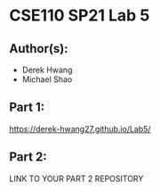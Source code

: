 # CSE110 SP21 Lab 5

## Author(s):
- Derek Hwang
- Michael Shao

## Part 1:

https://derek-hwang27.github.io/Lab5/

## Part 2:

LINK TO YOUR PART 2 REPOSITORY